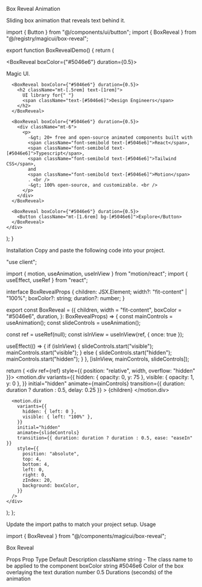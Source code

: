Box Reveal Animation

Sliding box animation that reveals text behind it.

import { Button } from "@/components/ui/button";
import { BoxReveal } from "@/registry/magicui/box-reveal";
 
export function BoxRevealDemo() {
  return (
    <div className="size-full max-w-lg items-center justify-center overflow-hidden pt-8">
      <BoxReveal boxColor={"#5046e6"} duration={0.5}>
        <p className="text-[3.5rem] font-semibold">
          Magic UI<span className="text-[#5046e6]">.</span>
        </p>
      </BoxReveal>
 
      <BoxReveal boxColor={"#5046e6"} duration={0.5}>
        <h2 className="mt-[.5rem] text-[1rem]">
          UI library for{" "}
          <span className="text-[#5046e6]">Design Engineers</span>
        </h2>
      </BoxReveal>
 
      <BoxReveal boxColor={"#5046e6"} duration={0.5}>
        <div className="mt-6">
          <p>
            -&gt; 20+ free and open-source animated components built with
            <span className="font-semibold text-[#5046e6]">React</span>,
            <span className="font-semibold text-[#5046e6]">Typescript</span>,
            <span className="font-semibold text-[#5046e6]">Tailwind CSS</span>,
            and
            <span className="font-semibold text-[#5046e6]">Motion</span>
            . <br />
            -&gt; 100% open-source, and customizable. <br />
          </p>
        </div>
      </BoxReveal>
 
      <BoxReveal boxColor={"#5046e6"} duration={0.5}>
        <Button className="mt-[1.6rem] bg-[#5046e6]">Explore</Button>
      </BoxReveal>
    </div>
  );
}

Installation
Copy and paste the following code into your project.

"use client";
 
import { motion, useAnimation, useInView } from "motion/react";
import { useEffect, useRef } from "react";
 
interface BoxRevealProps {
  children: JSX.Element;
  width?: "fit-content" | "100%";
  boxColor?: string;
  duration?: number;
}
 
export const BoxReveal = ({
  children,
  width = "fit-content",
  boxColor = "#5046e6",
  duration,
}: BoxRevealProps) => {
  const mainControls = useAnimation();
  const slideControls = useAnimation();
 
  const ref = useRef(null);
  const isInView = useInView(ref, { once: true });
 
  useEffect(() => {
    if (isInView) {
      slideControls.start("visible");
      mainControls.start("visible");
    } else {
      slideControls.start("hidden");
      mainControls.start("hidden");
    }
  }, [isInView, mainControls, slideControls]);
 
  return (
    <div ref={ref} style={{ position: "relative", width, overflow: "hidden" }}>
      <motion.div
        variants={{
          hidden: { opacity: 0, y: 75 },
          visible: { opacity: 1, y: 0 },
        }}
        initial="hidden"
        animate={mainControls}
        transition={{ duration: duration ? duration : 0.5, delay: 0.25 }}
      >
        {children}
      </motion.div>
 
      <motion.div
        variants={{
          hidden: { left: 0 },
          visible: { left: "100%" },
        }}
        initial="hidden"
        animate={slideControls}
        transition={{ duration: duration ? duration : 0.5, ease: "easeIn" }}
        style={{
          position: "absolute",
          top: 4,
          bottom: 4,
          left: 0,
          right: 0,
          zIndex: 20,
          background: boxColor,
        }}
      />
    </div>
  );
};

Update the import paths to match your project setup.
Usage

import { BoxReveal } from "@/components/magicui/box-reveal";

<BoxReveal>Box Reveal</BoxReveal>

Props
Prop	Type	Default	Description
className	string	-	The class name to be applied to the component
boxColor	string	#5046e6	Color of the box overlaying the text
duration	number	0.5	Durations (seconds) of the animation